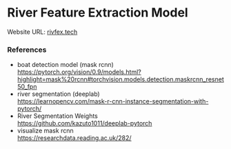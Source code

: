 # River Feature Extraction Model

Website URL: [rivfex.tech](https://rivfex.tech)

### References
- boat detection model (mask rcnn)  
https://pytorch.org/vision/0.9/models.html?highlight=mask%20rcnn#torchvision.models.detection.maskrcnn_resnet50_fpn
- river segmentation (deeplab)  
https://learnopencv.com/mask-r-cnn-instance-segmentation-with-pytorch/
- River Segmentation Weights  
https://github.com/kazuto1011/deeplab-pytorch
- visualize mask rcnn  
https://researchdata.reading.ac.uk/282/